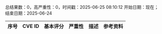 总结果数：0，高严重性：0，时间戳：2025-06-25 08:10:12
开始日期：现在；结束日期：2025-06-24

| 序号 | CVE ID | 基本评分 | 严重性 | 描述 | 参考资料 |
|-----|--------|------------|----------|-------------|------------|
